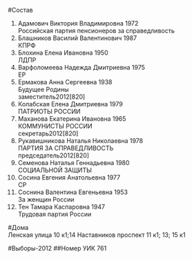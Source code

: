 #Состав
1. Адамович Виктория Владимировна 1972   
    Российская партия пенсионеров за справедливость
2. Блашников Василий Валентинович 1987   
    КПРФ
3. Блохина Елена Ивановна 1950   
    ЛДПР
4. Варфоломеева Надежда Дмитриевна 1975   
    ЕР
5. Ермакова Анна Сергеевна 1938   
    Будущее Родины  
    заместитель2012[820]  
6. Колабская Елена Дмитриевна 1979   
    ПАТРИОТЫ РОССИИ
7. Маханова Екатерина Ивановна 1965   
    КОММУНИСТЫ РОССИИ  
    секретарь2012[820]  
8. Рукавишникова Наталья Николаевна 1978   
    ПАРТИЯ ЗА СПРАВЕДЛИВОСТЬ  
    председатель2012[820]  
9. Семенова Наталья Геннадьевна 1980   
    СОЦИАЛЬНОЙ ЗАЩИТЫ
10. Сосина Евгения Анатольевна 1977   
    СР
11. Соснина Валентина Евгеньевна 1953   
    За женщин России
12. Тен Тамара Каспаровна 1947   
    Трудовая партия России

#Дома  
Ленская улица 10 к1;14 Наставников проспект 11 к1; 13; 15 к1

#Выборы-2012
##Номер УИК
761
